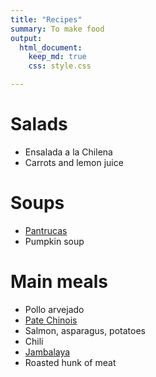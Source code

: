 ```yaml
---
title: "Recipes"
summary: To make food
output:
  html_document:
    keep_md: true
    css: style.css

---
```


# Salads
- Ensalada a la Chilena
- Carrots and lemon juice


# Soups
- [Pantrucas](https://www.jeremylabrecque.org/recipes/pantrucas)
- Pumpkin soup


# Main meals
- Pollo arvejado
- [Pate Chinois](https://www.ricardocuisine.com/en/recipes/5541-pate-chinois-shepherd-s-pie)
- Salmon, asparagus, potatoes
- Chili
- [Jambalaya](https://www.jeremylabrecque.org/recipes/jambalaya)
- Roasted hunk of meat 
